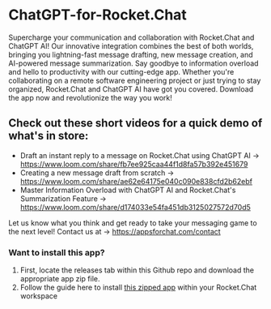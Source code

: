 # ChatGPT-for-Rocket.Chat
Supercharge your communication and collaboration with Rocket.Chat and ChatGPT AI! Our innovative integration combines the best of both worlds, bringing you lightning-fast message drafting, new message creation, and AI-powered message summarization. Say goodbye to information overload and hello to productivity with our cutting-edge app. Whether you're collaborating on a remote software engineering project or just trying to stay organized, Rocket.Chat and ChatGPT AI have got you covered. Download the app now and revolutionize the way you work!

## Check out these short videos for a quick demo of what's in store:

- Draft an instant reply to a message on Rocket.Chat using ChatGPT AI -> https://www.loom.com/share/fb7ee925caa44f1d8fa57b392e451679
- Creating a new message draft from scratch -> https://www.loom.com/share/ae62e64175e040c090e838cfd2b62ebf
- Master Information Overload with ChatGPT AI and Rocket.Chat's Summarization Feature -> https://www.loom.com/share/d174033e54fa451db3125027572d70d5

Let us know what you think and get ready to take your messaging game to the next level! Contact us at -> https://appsforchat.com/contact

### Want to install this app?
1. First, locate the releases tab within this Github repo and download the appropriate app zip file.
2. Follow the guide here to install [this zipped app](https://docs.appsforchat.com/reminder-bot/guides/installation/manual-installation) within your Rocket.Chat workspace

